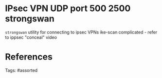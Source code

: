 # IPsec VPN UDP port 500 2500 strongswan
`strongswan` utility for connecting to ipsec VPNs
ike-scan
complicated - refer to ippsec "conceal" video

# References

Tags:
    #assorted

